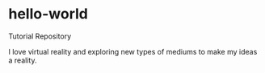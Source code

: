 # hello-world
Tutorial Repository

I love virtual reality and exploring new types of mediums to make my ideas a reality.
